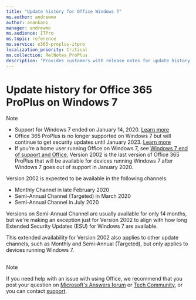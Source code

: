```yaml
---
title: "Update history for Office Windows 7"
ms.author: andrewmo
author: anankani
manager: andrewmo
ms.audience: ITPro
ms.topic: reference
ms.service: o365-proplus-itpro
localization_priority: Critical
ms.collection: RelNotes_ProPlus
description: "Provides customers with release notes for update history for Office 365 ProPlus for Windows 7"
---
```


# Update history for Office 365 ProPlus on Windows 7 

 > [!NOTE]
>
>- Support for Windows 7 ended on January 14, 2020. [Learn more](https://www.microsoft.com/microsoft-365/windows/end-of-windows-7-support?rtc=1)
>- Office 365 ProPlus is no longer supported on Windows 7 but will continue to get security updates until January 2023. [Learn more](https://docs.microsoft.com/DeployOffice/windows-7-support)
>- If you’re a home user running Office on Windows 7, see [Windows 7 end of support and Office.](https://support.office.com/en-us/article/windows-7-end-of-support-and-office-78f20fab-b57b-44d7-8368-06a8493f3cb9?ui=en-US&rs=en-US&ad=US)
Version 2002 is the last version of Office 365 ProPlus that will be available for devices running Windows 7 after Windows 7 goes out of support in January 2020.  

Version 2002 is expected to be available in the following channels:
- Monthly Channel in late February 2020
- Semi-Annual Channel (Targeted) in March 2020
- Semi-Annual Channel in July 2020

Versions on Semi-Annual Channel are usually available for only 14 months, but we're making an exception just for Version 2002 to align with how long Extended Security Updates (ESU) for Windows 7 are available.

This extended availability for Version 2002 also applies to other update channels, such as Monthly and Semi-Annual (Targeted), but only applies to devices running Windows 7.

##


[//]: # (DO NOT REMOVE)




> [!NOTE]
> If you need help with an issue with using Office, we recommend that you post your question on [Microsoft's Answers forum](https://answers.microsoft.com/) or [Tech Community](https://techcommunity.microsoft.com/), or you can contact [support](https://support.microsoft.com/contactus).